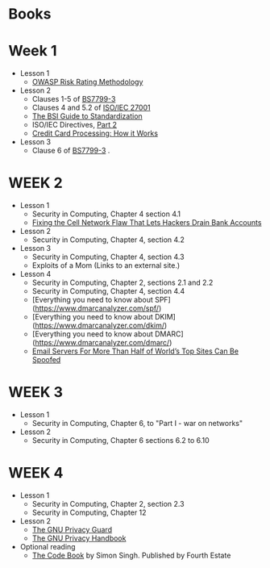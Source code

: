 # Books

# Week 1

* Lesson 1
    * [OWASP Risk Rating Methodology](https://owasp.org/www-community/OWASP_Risk_Rating_Methodology)
* Lesson 2
    * Clauses 1-5
      of [BS7799-3](https://bsol-bsigroup-com.libproxy.york.ac.uk/Bibliographic/BibliographicInfoData/000000000030354572)
    * Clauses 4 and 5.2
      of [ISO/IEC 27001](https://bsol-bsigroup-com.libproxy.york.ac.uk/Bibliographic/BibliographicInfoData/000000000030347472)
    * [The BSI Guide to Standardization](https://www.bsigroup.com/en-GB/standards/Information-about-standards/how-are-standards-made/The-BSI-Guide-to-Standardization/)
    * ISO/IEC Directives, [Part 2](https://www.iso.org/sites/directives/current/part2/index.xhtml)
    * [Credit Card Processing: How it Works](https://www.cardfellow.com/blog/how-credit-card-processing-works/)
* Lesson 3
    * Clause 6
      of [BS7799-3](https://bsol-bsigroup-com.libproxy.york.ac.uk/Bibliographic/BibliographicInfoData/000000000030354572)
      .

# WEEK 2

* Lesson 1
    * Security in Computing, Chapter 4 section 4.1
    * [Fixing the Cell Network Flaw That Lets Hackers Drain Bank Accounts](https://www.wired.com/2017/05/fix-ss7-two-factor-authentication-bank-accounts/)
* Lesson 2
    * Security in Computing, Chapter 4, section 4.2
* Lesson 3
    * Security in Computing, Chapter 4, section 4.3
    * Exploits of a Mom (Links to an external site.)
* Lesson 4
    * Security in Computing, Chapter 2, sections 2.1 and 2.2
    * Security in Computing, Chapter 4, section 4.4
    * [Everything you need to know about SPF] (https://www.dmarcanalyzer.com/spf/)
    * [Everything you need to know about DKIM] (https://www.dmarcanalyzer.com/dkim/)
    * [Everything you need to know about DMARC] (https://www.dmarcanalyzer.com/dmarc/)
    * [Email Servers For More Than Half of World’s Top Sites Can Be Spoofed](https://threatpost.com/email-servers-for-more-than-half-of-worlds-top-sites-can-be-spoofed/118840/)

# WEEK 3

* Lesson 1
    * Security in Computing, Chapter 6, to "Part I - war on networks"
* Lesson 2
    * Security in Computing, Chapter 6 sections 6.2 to 6.10

# WEEK 4

* Lesson 1
    * Security in Computing, Chapter 2, section 2.3
    * Security in Computing, Chapter 12
* Lesson 2
    * [The GNU Privacy Guard](https://www.gnupg.org/)
    * [The GNU Privacy Handbook](https://gnupg.org/gph/en/manual.html)
* Optional reading
    * [The Code Book](https://eu.alma.exlibrisgroup.com/leganto/readinglist/citation/40937176580001381?institute=44YORK_INST&auth=SAML)
      by Simon Singh. Published by Fourth Estate